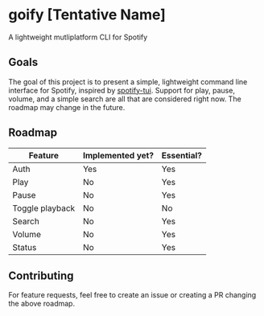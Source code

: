 # goify [Tentative Name]
A lightweight mutliplatform CLI for Spotify
## Goals
The goal of this project is to present a simple, lightweight command line interface for Spotify, inspired by [spotify-tui](https://github.com/Rigellute/spotify-tui). Support for play, pause, volume, and a simple search are all that are considered right now. The roadmap may change in the future.
## Roadmap
| Feature | Implemented yet? | Essential? |
|---------|------------------|------------| 
| Auth | Yes | Yes |
| Play | No | Yes |
| Pause | No | Yes |
| Toggle playback | No | No |
| Search | No | Yes |
| Volume | No | Yes |
| Status | No | Yes |
## Contributing
For feature requests, feel free to create an issue or creating a PR changing the above roadmap.
